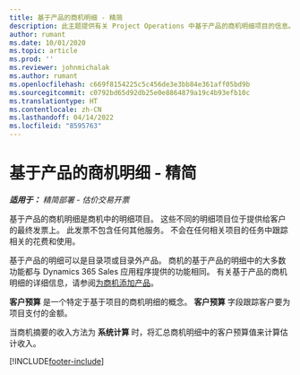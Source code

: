 ```yaml
---
title: 基于产品的商机明细 - 精简
description: 此主题提供有关 Project Operations 中基于产品的商机明细项目的信息。
author: rumant
ms.date: 10/01/2020
ms.topic: article
ms.prod: ''
ms.reviewer: johnmichalak
ms.author: rumant
ms.openlocfilehash: c669f8154225c5c456de3e3bb84e361aff05bd9b
ms.sourcegitcommit: c0792bd65d92db25e0e8864879a19c4b93efb10c
ms.translationtype: HT
ms.contentlocale: zh-CN
ms.lasthandoff: 04/14/2022
ms.locfileid: "8595763"
---
```

# <a name="product-based-opportunity-lines---lite"></a>基于产品的商机明细 - 精简

_**适用于：** 精简部署 - 估价交易开票_

基于产品的商机明细是商机中的明细项目。 这些不同的明细项目位于提供给客户的最终发票上。 此发票不包含任何其他服务。 不会在任何相关项目的任务中跟踪相关的花费和使用。

基于产品的明细可以是目录项或目录外产品。 商机的基于产品的明细中的大多数功能都与 Dynamics 365 Sales 应用程序提供的功能相同。 有关基于产品的商机明细的详细信息，请参阅[为商机添加产品](/dynamics365/sales-enterprise/add-products-opportunity)。

**客户预算** 是一个特定于基于项目的商机明细的概念。 **客户预算** 字段跟踪客户要为项目支付的金额。

当商机摘要的收入方法为 **系统计算** 时，将汇总商机明细中的客户预算值来计算估计收入。 



[!INCLUDE[footer-include](../../includes/footer-banner.md)]